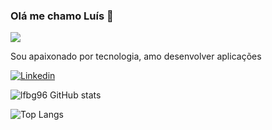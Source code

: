 ### Olá me chamo Luís  👋
![](https://komarev.com/ghpvc/?username=your-github-lfbg96)

Sou apaixonado por tecnologia, amo desenvolver aplicações

[![Linkedin](https://img.shields.io/badge/LinkedIn-0077B5?style=for-the-badge&logo=linkedin&logoColor=white)](https://www.linkedin.com/in/lu%C3%ADs-fernando-barbosa-gon%C3%A7alves-565b68225/)

![lfbg96 GitHub stats](https://github-readme-stats.vercel.app/api?username=lfbg96&show_icons=true&theme=tokyonight)



![Top Langs](https://github-readme-stats.vercel.app/api/top-langs/?username=lfbg96&layout=compact)
